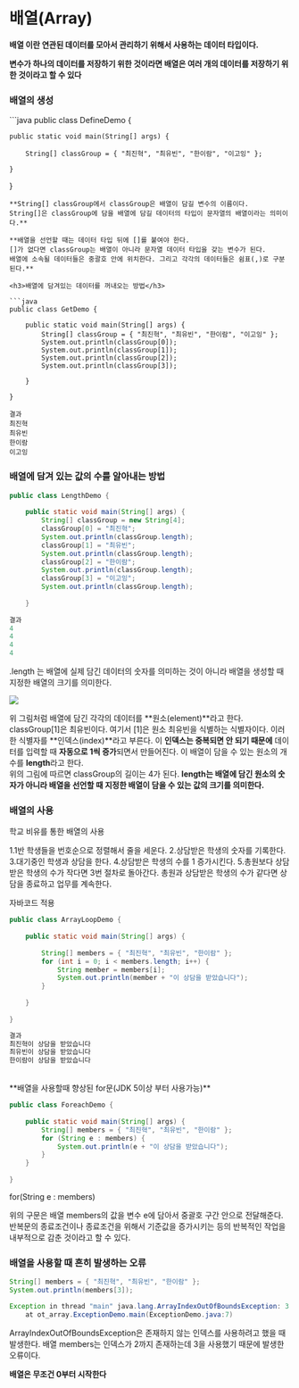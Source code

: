 <h1>배열(Array)</h1>

**배열 이란 연관된 데이터를 모아서 관리하기 위해서 사용하는 데이터 타입이다.**

**변수가 하나의 데이터를 저장하기 위한 것이라면 배열은 여러 개의 데이터를 저장하기 위한 것이라고 할 수 있다**

<h3>배열의 생성</h3>
```java
public class DefineDemo {
 
    public static void main(String[] args) {
 
        String[] classGroup = { "최진혁", "최유빈", "한이람", "이고잉" };
 
    }
 
}
```
**String[] classGroup에서 classGroup은 배열이 담길 변수의 이름이다.
String[]은 classGroup에 담을 배열에 담길 데이터의 타입이 문자열의 배열이라는 의미이다.**

**배열을 선언할 때는 데이터 타입 뒤에 []를 붙여야 한다.
[]가 없다면 classGroup는 배열이 아니라 문자열 데이터 타입을 갖는 변수가 된다. 
배열에 소속될 데이터들은 중괄호 안에 위치한다. 그리고 각각의 데이터들은 쉼표(,)로 구분된다.**

<h3>배열에 담겨있는 데이터를 꺼내오는 방법</h3>

```java
public class GetDemo {
 
    public static void main(String[] args) {
        String[] classGroup = { "최진혁", "최유빈", "한이람", "이고잉" };
        System.out.println(classGroup[0]);
        System.out.println(classGroup[1]);
        System.out.println(classGroup[2]);
        System.out.println(classGroup[3]);
 
    }
 
}

결과
최진혁
최유빈
한이람
이고잉
```

<h3>배열에 담겨 있는 값의 수를 알아내는 방법</h3>

```java
public class LengthDemo {
 
    public static void main(String[] args) {
        String[] classGroup = new String[4];
        classGroup[0] = "최진혁";
        System.out.println(classGroup.length);
        classGroup[1] = "최유빈";
        System.out.println(classGroup.length);
        classGroup[2] = "한이람";
        System.out.println(classGroup.length);
        classGroup[3] = "이고잉";
        System.out.println(classGroup.length);
 
    }
    
결과
4
4
4
4
```

.length 는 배열에 실제 담긴 데이터의 숫자를 의미하는 것이 아니라 배열을 생성할 때 지정한 배열의 크기를 의미한다.

![](https://s3.ap-northeast-2.amazonaws.com/opentutorials-user-file/module/516/1841.gif)

위 그림처럼 배열에 담긴 각각의 데이터를 **원소(element)**라고 한다.
classGroup[1]은 최유빈이다. 여기서 [1]은 원소 최유빈을 식별하는 식별자이다. 이러한 식별자를 **인덱스(index)**라고 부른다. 이 **인덱스는 중복되면 안 되기 때문에** 데이터를 입력할 때 **자동으로 1씩 증가**되면서 만들어진다. 이 배열이 담을 수 있는 원소의 개수를 **length**라고 한다.  
위의 그림에 따르면 classGroup의 길이는 4가 된다. **length는 배열에 담긴 원소의 숫자가 아니라 배열을 선언할 때 지정한 배열이 담을 수 있는 값의 크기를 의미한다.**


<h3>배열의 사용</h3>

학교 비유를 통한 배열의 사용

1.1반 학생들을 번호순으로 정렬해서 줄을 세운다.
2.상담받은 학생의 숫자를 기록한다.
3.대기중인 학생과 상담을 한다.
4.상담받은 학생의 수를 1 증가시킨다.
5.총원보다 상담받은 학생의 수가 작다면 3번 절차로 돌아간다.
총원과 상담받은 학생의 수가 같다면 상담을 종료하고 업무를 계속한다.

자바코드 적용

```java
public class ArrayLoopDemo {
 
    public static void main(String[] args) {
 
        String[] members = { "최진혁", "최유빈", "한이람" };
        for (int i = 0; i < members.length; i++) {
            String member = members[i];
            System.out.println(member + "이 상담을 받았습니다");
        }
 
    }
 
}

결과
최진혁이 상담을 받았습니다
최유빈이 상담을 받았습니다
한이람이 상담을 받았습니다
```
<br>
**배열을 사용할때 향상된 for문(JDK 5이상 부터 사용가능)**

```java
public class ForeachDemo {
 
    public static void main(String[] args) {
        String[] members = { "최진혁", "최유빈", "한이람" };
        for (String e : members) {
            System.out.println(e + "이 상담을 받았습니다");
        }
    }
 
}
```

for(String e : members)

위의 구문은 배열 members의 값을 변수 e에 담아서 중괄호 구간 안으로 전달해준다. 반복문의 종료조건이나 종료조건을 위해서 기준값을 증가시키는 등의 반복적인 작업을 내부적으로 감춘 것이라고 할 수 있다.

<h3>배열을 사용할 때 흔히 발생하는 오류</h3>

```java
String[] members = { "최진혁", "최유빈", "한이람" };
System.out.println(members[3]);     

Exception in thread "main" java.lang.ArrayIndexOutOfBoundsException: 3
    at ot_array.ExceptionDemo.main(ExceptionDemo.java:7)
```

ArrayIndexOutOfBoundsException은 존재하지 않는 인덱스를 사용하려고 했을 때 발생한다. 배열 members는 인덱스가 2까지 존재하는데 3을 사용했기 때문에 발생한 오류이다.

**배열은 무조건 0부터 시작한다**
